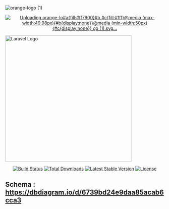 ![orange-logo (1)](https://github.com/user-attachments/assets/9c31e0d3-72ea-4749-b4cd-5eda6e760694)<p align="center"><a href="https://laravel.com" target="_blank">
    ![Uploading orange-lo<svg xmlns="http://www.w3.org/2000/svg" viewBox="0 0 283.46 283.46"><defs><style>#a{fill:#ff7900}#b,#c{fill:#fff}@media (max-width:49.98px){#b{display:none}}@media (min-width:50px){#c{display:none}}</style></defs><path d="M0 0h283.46v283.46H0z" id="a"/><path d="M40.51 202.47h202.47v40.5H40.51z" id="c"/><path d="M111.2 256a23.23 23.23 0 0 1-13 3.92c-7.36 0-11.71-4.9-11.71-11.46 0-8.83 8.12-13.51 24.85-15.4v-2.19c0-2.87-2.18-4.53-6.2-4.53a11.76 11.76 0 0 0-9.61 4.53l-7-4q5.52-7.71 16.82-7.7c10.28 0 16 4.45 16 11.7v28.6h-9.2zm-14.55-8.3c0 2.65 1.67 5.13 4.68 5.13 3.27 0 6.44-1.36 9.62-4.16v-9.34c-9.7 1.23-14.3 3.72-14.3 8.39zM129.54 221.07l8.59-1.19.94 4.68c4.85-3.55 8.7-5.44 13.55-5.44 8.12 0 12.3 4.31 12.3 12.84v27.47h-10.37v-25.66c0-4.83-1.26-7-5-7-3.1 0-6.19 1.43-9.71 4.38v28.3h-10.3zM233.69 260.18c-11.63 0-18.57-7.47-18.57-20.45s7-20.61 18.4-20.61 18.15 7.25 18.15 20.08c0 .68-.08 1.36-.08 2h-26.27c.08 7.47 3.18 11.24 9.29 11.24 3.93 0 6.52-1.58 8.95-5l7.61 4.22c-3.35 5.58-9.37 8.52-17.48 8.52zm7.78-25.66c0-5.28-3-8.38-7.95-8.38-4.68 0-7.61 3-8 8.38zM34.89 260.61c-10.27 0-19.52-6.54-19.52-20.82S24.62 219 34.89 219s19.52 6.55 19.52 20.82-9.26 20.79-19.52 20.79zm0-32.86c-7.75 0-9.19 7-9.19 12s1.44 12.05 9.19 12.05 9.19-7 9.19-12.05-1.44-12-9.19-12zM61.53 220h9.87v4.64a15.29 15.29 0 0 1 10.87-5.45 8.6 8.6 0 0 1 1.34.07V229h-.5c-4.52 0-9.46.7-11 4.21v26.24H61.53zM190.34 251c7.88-.06 8.54-8.07 8.54-13.31 0-6.16-3-11.18-8.61-11.18-3.73 0-7.89 2.72-7.89 11.61 0 4.88.34 12.93 7.96 12.88zm18.52-31.12v37.35c0 6.6-.5 17.45-19.31 17.57-7.75 0-14.94-3.05-16.38-9.83l10.25-1.65c.43 1.94 1.61 3.88 7.42 3.88 5.39 0 8-2.58 8-8.75v-4.59l-.14-.14c-1.65 2.94-4.16 5.74-10.19 5.74-9.19 0-16.44-6.38-16.44-19.72 0-13.19 7.47-20.57 15.86-20.58 7.87 0 10.79 3.57 11.46 5.46h-.12l.85-4.72zM255.75 206.79h-4.08v11.3h-2.16v-11.3h-4.08v-1.74h10.32zm17 11.3h-2.15V207.2h-.07l-4.27 10.89h-1.36l-4.27-10.89h-.06v10.89h-2.15v-13h3.32l3.89 9.9 3.83-9.9h3.29z" id="b"/></svg>
go (1).svg…]()

<img src="https://raw.githubusercontent.com/laravel/art/master/logo-lockup/5%20SVG/2%20CMYK/1%20Full%20Color/laravel-logolockup-cmyk-red.svg" width="400" alt="Laravel Logo"></a></p>

<p align="center">
<a href="https://github.com/laravel/framework/actions"><img src="https://github.com/laravel/framework/workflows/tests/badge.svg" alt="Build Status"></a>
<a href="https://packagist.org/packages/laravel/framework"><img src="https://img.shields.io/packagist/dt/laravel/framework" alt="Total Downloads"></a>
<a href="https://packagist.org/packages/laravel/framework"><img src="https://img.shields.io/packagist/v/laravel/framework" alt="Latest Stable Version"></a>
<a href="https://packagist.org/packages/laravel/framework"><img src="https://img.shields.io/packagist/l/laravel/framework" alt="License"></a>
</p>


## Schema : https://dbdiagram.io/d/6739bd24e9daa85acab6cca3
